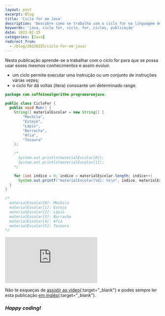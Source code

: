 ```yaml
---
layout: post
excerpt: Blog
title: 'Ciclo for em Java'
description: 'Descobre como se trabalha com o ciclo for na linguagem de programação Java. Obtém respostas às tuas dúvidas com a teoria e os exemplos apresentados.'
keywords: 'java, ciclo for, ciclo, for, ciclos, publicação'
date: 2022-02-25
categories: [Java]
redirect_from:
  - /blog/20220225/ciclo-for-em-java/
---
```


Nesta publicação aprende-se a trabalhar com o ciclo for para que se possa usar esses mesmos conhecimentos e assim evoluir.

- um ciclo permite executar uma instrução ou um conjunto de instruções várias vezes;
- o ciclo for dá voltas (itera) consoante um determinado range.

```java
package com.caffeinealgorithm.programaremjava;

public class CicloFor {
  public void Run() {
    String[] materialEscolar = new String[] {
        "Mochila",
        "Estojo",
        "Lápis",
        "Borracha",
        "Afia",
        "Tesoura"
    };

    /*
      System.out.println(materialEscolar[0]);
      System.out.println(materialEscolar[1]);
    */

    for (int indice = 0; indice < materialEscolar.length; indice++)
      System.out.printf("materialEscolar[%d]: %s\n", indice, materialEscolar[indice]);
  }
}

/*
  materialEscolar[0]: Mochila
  materialEscolar[1]: Estojo
  materialEscolar[2]: Lápis
  materialEscolar[3]: Borracha
  materialEscolar[4]: Afia
  materialEscolar[5]: Tesoura
*/
```

<div class="video-container">
  <iframe src="https://www.youtube.com/embed/aKgPE8bar_Y" frameborder="0" allowfullscreen></iframe>
</div>

Não te esqueças de [assistir ao vídeo](https://youtu.be/aKgPE8bar_Y){:target="\_blank"} e podes sempre ler esta publicação [em inglês](https://nelsonsilvadev.com/blog/for-loop-in-java/){:target="\_blank"}.

### _Happy coding!_
